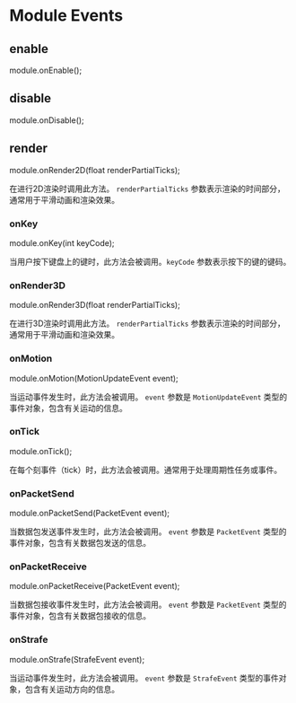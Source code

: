 # Module Events

## enable

module.onEnable();

## disable

module.onDisable();

## render

module.onRender2D(float renderPartialTicks);

在进行2D渲染时调用此方法。 `renderPartialTicks` 参数表示渲染的时间部分，通常用于平滑动画和渲染效果。

### onKey

module.onKey(int keyCode);

当用户按下键盘上的键时，此方法会被调用。`keyCode` 参数表示按下的键的键码。

### onRender3D

module.onRender3D(float renderPartialTicks);

在进行3D渲染时调用此方法。 `renderPartialTicks` 参数表示渲染的时间部分，通常用于平滑动画和渲染效果。

### onMotion

module.onMotion(MotionUpdateEvent event);

当运动事件发生时，此方法会被调用。 `event` 参数是 `MotionUpdateEvent` 类型的事件对象，包含有关运动的信息。

### onTick

module.onTick();

在每个刻事件（tick）时，此方法会被调用。通常用于处理周期性任务或事件。

### onPacketSend

module.onPacketSend(PacketEvent event);

当数据包发送事件发生时，此方法会被调用。 `event` 参数是 `PacketEvent` 类型的事件对象，包含有关数据包发送的信息。

### onPacketReceive

module.onPacketReceive(PacketEvent event);

当数据包接收事件发生时，此方法会被调用。 `event` 参数是 `PacketEvent` 类型的事件对象，包含有关数据包接收的信息。

### onStrafe

module.onStrafe(StrafeEvent event);

当运动事件发生时，此方法会被调用。 `event` 参数是 `StrafeEvent` 类型的事件对象，包含有关运动方向的信息。
